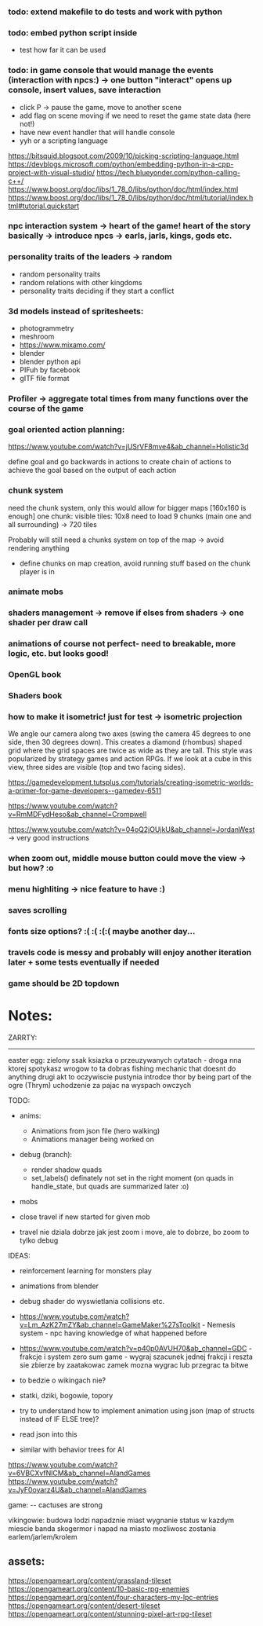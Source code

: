 
### todo: extend makefile to do tests and work with python

### todo: embed python script inside
- test how far it can be used

### todo: in game console that would manage the events (interaction with npcs:) -> one button "interact" opens up console, insert values, save interaction

- click P -> pause the game, move to another scene
- add flag on scene moving if we need to reset the game state data (here not!)
- have new event handler that will handle console
- yyh or a scripting language


https://bitsquid.blogspot.com/2009/10/picking-scripting-language.html
https://devblogs.microsoft.com/python/embedding-python-in-a-cpp-project-with-visual-studio/
https://tech.blueyonder.com/python-calling-c++/
https://www.boost.org/doc/libs/1_78_0/libs/python/doc/html/index.html
https://www.boost.org/doc/libs/1_78_0/libs/python/doc/html/tutorial/index.html#tutorial.quickstart

### npc interaction system -> heart of the game! heart of the story basically -> introduce npcs -> earls, jarls, kings, gods etc.

### personality traits of the leaders -> random
- random personality traits
- random relations with other kingdoms
- personality traits deciding if they start a conflict

### 3d models instead of spritesheets:
 - photogrammetry
 - meshroom 
 - https://www.mixamo.com/
 - blender
 - blender python api
 - PIFuh by facebook
 - gITF file format 

### Profiler -> aggregate total times from many functions over the course of the game

### goal oriented action planning:
https://www.youtube.com/watch?v=jUSrVF8mve4&ab_channel=Holistic3d

define goal and go backwards in actions to create chain of actions to achieve the goal based on the output of each action

### chunk system
need the chunk system, only this would allow for bigger maps [160x160 is enough]
one chunk: visible tiles: 10x8
need to load 9 chunks (main one and all surrounding) -> 720 tiles

Probably will still need a chunks system on top of the map -> avoid rendering anything 
- define chunks on map creation, avoid running stuff based on the chunk player is in

### animate mobs

### shaders management -> remove if elses from shaders -> one shader per draw call

### animations of course not perfect- need to breakable, more logic, etc. but looks good!

### OpenGL book

### Shaders book

 ### how to make it isometric! just for test -> isometric projection

We angle our camera along two axes (swing the camera 45 degrees to one side, then 30 degrees down). This creates a diamond (rhombus) shaped grid where the grid spaces are twice as wide as they are tall. This style was popularized by strategy games and action RPGs. If we look at a cube in this view, three sides are visible (top and two facing sides).

https://gamedevelopment.tutsplus.com/tutorials/creating-isometric-worlds-a-primer-for-game-developers--gamedev-6511

 https://www.youtube.com/watch?v=RmMDFydHeso&ab_channel=Crompwell  

https://www.youtube.com/watch?v=04oQ2jOUjkU&ab_channel=JordanWest -> very good instructions


 ### when zoom out, middle mouse button could move the view -> but how? :o

 ### menu highliting -> nice feature to have :)

 ### saves scrolling

 ### fonts size options? :( :( :(:( maybe another day...

 ### travels code is messy and probably will enjoy another iteration later + some tests eventually if needed

 ### game should be 2D topdown

# Notes:

ZARRTY:
--- - --- 
easter egg:
zielony ssak
ksiazka o przeuzywanych cytatach - droga nna ktorej spotykasz wrogow to ta dobras
fishing mechanic that doesnt do anything
drugi akt to oczywiscie pustynia
introdce thor by being part of the ogre (Thrym)
uchodzenie za pajac na wyspach owczych

TODO:
  - anims:
    - Animations from json file (hero walking)
    - Animations manager being worked on 


  - debug (branch):
    - render shadow quads
    - set_labels() definately not set in the right moment (on quads in handle_state, but quads are summarized later :o)
    
 - mobs
  - close travel if new started for given mob
  - travel nie dziala dobrze jak jest zoom i move, ale to dobrze, bo zoom to tylko debug


IDEAS:
- reinforcement learning for monsters play
- animations from blender
- debug shader do wyswietlania collisions etc.
- https://www.youtube.com/watch?v=Lm_AzK27mZY&ab_channel=GameMaker%27sToolkit - Nemesis system - npc having knowledge of what happened before
- https://www.youtube.com/watch?v=p40p0AVUH70&ab_channel=GDC - frakcje i system zero sum game  - wygraj szacunek jednej frakcji i reszta sie zbierze by zaatakowac zamek
 mozna wygrac lub przegrac ta bitwe

- to bedzie o wikingach nie?
- statki, dziki, bogowie, topory

- try to understand how to implement animation using json (map of structs instead of IF ELSE tree)?
- read json into this
- similar with behavior trees for AI

https://www.youtube.com/watch?v=6VBCXvfNlCM&ab_channel=AIandGames
https://www.youtube.com/watch?v=JyF0oyarz4U&ab_channel=AIandGames

game:
-- cactuses are strong



vikingowie:
budowa lodzi
napadznie miast
wygnanie
status w kazdym miescie
banda skogermor i napad na miasto
mozliwosc zostania earlem/jarlem/krolem






## assets:

https://opengameart.org/content/grassland-tileset
https://opengameart.org/content/10-basic-rpg-enemies
https://opengameart.org/content/four-characters-my-lpc-entries
https://opengameart.org/content/desert-tileset
https://opengameart.org/content/stunning-pixel-art-rpg-tileset